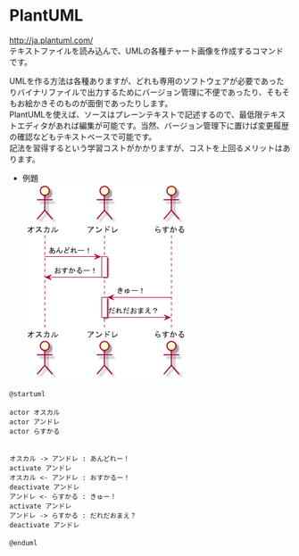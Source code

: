 
# PlantUML

http://ja.plantuml.com/  
テキストファイルを読み込んで、UMLの各種チャート画像を作成するコマンドです。  

UMLを作る方法は各種ありますが、どれも専用のソフトウェアが必要であったりバイナリファイルで出力するためにバージョン管理に不便であったり、そもそもお絵かきそのものが面倒であったりします。  
PlantUMLを使えば、ソースはプレーンテキストで記述するので、最低限テキストエディタがあれば編集が可能です。当然、バージョン管理下に置けば変更履歴の確認などもテキストベースで可能です。  
記法を習得するという学習コストがかかりますが、コストを上回るメリットはあります。  

* 例題  
![シーケンス図１](seq/seq.png)  

```
@startuml

actor オスカル
actor アンドレ
actor らすかる


オスカル -> アンドレ : あんどれー！
activate アンドレ
オスカル <- アンドレ : おすかるー！
deactivate アンドレ
アンドレ <- らすかる : きゅー！
activate アンドレ
アンドレ -> らすかる : だれだおまえ？
deactivate アンドレ

@enduml
```
